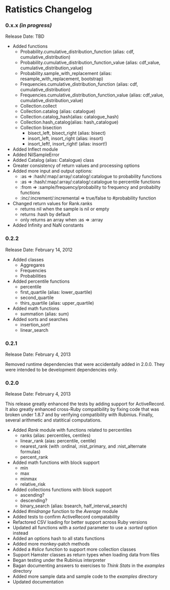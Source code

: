 # Ratistics Changelog

### 0.x.x *(in progress)*

Release Date: TBD

* Added functions
  * Probability.cumulative_distribution_function (alias: cdf, cumulative_distribution)
  * Probability.cumulative_distribution_function_value (alias: cdf_value, cumulative_distribution_value)
  * Probability.sample_with_replacement (alias: resample_with_replacement, bootstrap)
  * Frequencies.cumulative_distribution_function (alias: cdf, cumulative_distribution)
  * Frequencies.cumulative_distribution_function_value (alias: cdf_value, cumulative_distribution_value)
  * Collection.collect
  * Collection.catalog (alias: catalogue)
  * Collection.catalog_hash(alias: catalogue_hash)
  * Collection.hash_catalog(alias: hash_catalogue)
  * Collection bisection
    * bisect_left, bisect_right (alias: bisect)
    * insort_left, insort_right (alias: insort)
    * insort_left!, insort_right! (alias: insort!)
* Added Inflect module
* Added NilSampleError
* Added Catalog (alias: Catalogue) class
* Greater consistency of return values and processing options
* Added more input and output options:
  * :as => :hash/:map/:array/:catalog/:catalogue to probability functions
  * :as => :hash/:map/:array/:catalog/:catalogue to percentile functions
  * :from => :sample/frequency/probability to frequency and probabilty functions
  * :inc/:increment/:incremental => true/false to #probability function
* Changed return values for Rank.ranks
  * returns nil when the sample is nil or empty
  * returns :hash by default
  * only returns an array when :as => :array
* Added Infinity and NaN constants

### 0.2.2

Release Date: February 14, 2012

* Added classes
  * Aggregares
  * Frequencies
  * Probabilities
* Added percentile functions
  * percentile
  * first_quartile (alias: lower_quartile)
  * second_quartile
  * thirs_quartile (alias: upper_quartile)
* Added math functions
  * summation (alias: sum)
* Added sorts and searches
  * insertion_sort!
  * linear_search

### 0.2.1

Release Date: February 4, 2013

Removed runtime dependencies that were accidentally added in 2.0.0.
They were intended to be development dependencies only.

### 0.2.0

Release Date: February 4, 2013

This release greatly enhanced the tests by adding support for ActiveRecord.
It also greatly enhanced cross-Ruby compatibility by fixing code that
was broken under 1.8.7 and by verifying compatibility with Rubinius.
Finally, several arithmetic and statitical computations.

* Added *Rank* module with functions related to percentiles
  * ranks (alias: percentiles, centiles)
  * linear_rank (aias: percentile, centile)
  * nearest_rank (with :ordinal, :nist_primary, and :nist_alternate formulas)
  * percent_rank
* Added math functions with block support
  * min
  * max
  * minmax
  * relative_risk
* Added collections functions with block support
  * ascending?
  * descending?
  * binary_search (alias: bsearch, half_interval_search)
* Added *#midrange* function to the *Average* module
* Added tests to confirm ActiveRecord compatability
* Refactored CSV loading for better support across Ruby versions
* Updated all functions with a *sorted* parameter to use a *:sorted* option instead
* Added an options hash to all stats functions
* Added more monkey-patch methods
* Added a *#slice* function to support more collection classes
* Support Hamster classes as return types when loading data from files
* Began testing under the Rubinius interpreter
* Bagan documenting answers to exercises to *Think Stats* in the *examples* directory
* Added more sample data and sample code to the *examples* directory
* Updated documentation
